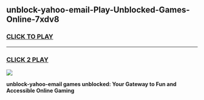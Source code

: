 
## unblock-yahoo-email-Play-Unblocked-Games-Online-7xdv8
<h3>
<a href="https://premium76.site?title=unblock-yahoo-email&ref=25A">CLICK TO PLAY</a></h3>
<hr>

<h3>
<a href="https://premium76.site?title=unblock-yahoo-email&ref=25A">CLICK 2 PLAY</a>
  
</h3>

<a href="https://premium76.site?title=unblock-yahoo-email&ref=25A"><img src="https://clearcache.store/games.png"></a>


**unblock-yahoo-email games unblocked: Your Gateway to Fun and Accessible Online Gaming**
